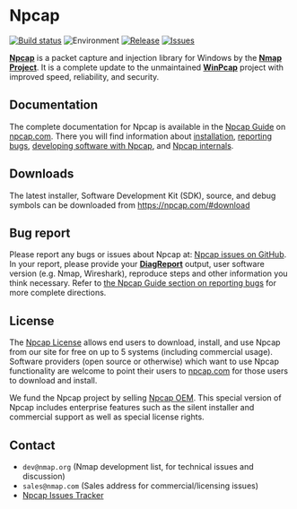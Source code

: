 Npcap
==========

[![Build status](https://ci.appveyor.com/api/projects/status/woero8l6qhgy4syx?svg=true)](https://ci.appveyor.com/project/dmiller-nmap/npcap)
![Environment](https://img.shields.io/badge/Windows-7,%208,%208.1,%2010,%2011-brightgreen.svg)
[![Release](https://img.shields.io/github/release/nmap/npcap.svg)](https://npcap.com/#download)
[![Issues](https://img.shields.io/github/issues/nmap/npcap.svg)](https://github.com/nmap/npcap/issues)

[**Npcap**](https://npcap.com) is a packet capture and injection library for
Windows by the [**Nmap Project**](https://nmap.org). It is a complete update to
the unmaintained [**WinPcap**](http://www.winpcap.org/) project with improved
speed, reliability, and security.

## Documentation

The complete documentation for Npcap is available in the [Npcap
Guide](https://npcap.com/guide/) on [npcap.com](https://npcap.com/). There you
will find information about
[installation](https://npcap.com/guide/npcap-users-guide.html#npcap-installation),
[reporting
bugs](https://npcap.com/guide/npcap-users-guide.html#npcap-issues),
[developing software with
Npcap](https://npcap.com/guide/npcap-devguide.html), and [Npcap
internals](https://npcap.com/guide/npcap-internals.html).

## Downloads

The latest installer, Software Development Kit (SDK), source, and debug symbols
can be downloaded from https://npcap.com/#download

## Bug report

Please report any bugs or issues about Npcap at: [Npcap issues on
GitHub](https://github.com/nmap/npcap/issues). In your report, please provide
your
[**DiagReport**](https://npcap.com/guide/npcap-users-guide.html#npcap-issues-diagreport)
output, user software version (e.g. Nmap, Wireshark), reproduce steps and other
information you think necessary. Refer to [the Npcap Guide section on reporting
bugs](https://npcap.com/guide/npcap-users-guide.html#npcap-issues) for more
complete directions.

## License

The [Npcap License](https://github.com/nmap/npcap/blob/master/LICENSE) allows
end users to download, install, and use Npcap from our site for free on up to 5
systems (including commercial usage). Software providers (open source or
otherwise) which want to use Npcap functionality are welcome to point their
users to [npcap.com](https://npcap.com/) for those users to download and install.

We fund the Npcap project by selling [Npcap OEM](https://npcap.com/oem/). This
special version of Npcap includes enterprise features such as the silent
installer and commercial support as well as special license rights.


## Contact

* ``dev@nmap.org`` (Nmap development list, for technical issues and discussion)
* ``sales@nmap.com`` (Sales address for commercial/licensing issues)
* [Npcap Issues Tracker](https://github.com/nmap/npcap/issues/)
